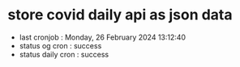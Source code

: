 # store covid daily api as json data

- last cronjob : Monday, 26 February 2024 13:12:40
- status og cron : success
- status daily cron : success
      
      